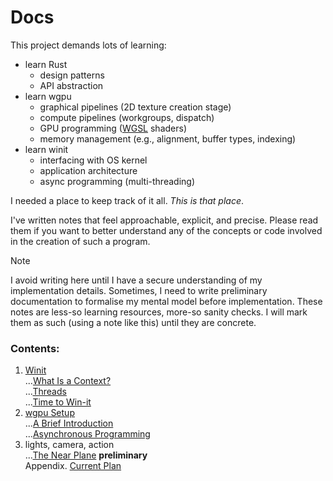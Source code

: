 # Docs
  
This project demands lots of learning:  
- learn Rust
    - design patterns
    - API abstraction
- learn wgpu
    - graphical pipelines (2D texture creation stage)
    - compute pipelines (workgroups, dispatch)
    - GPU programming ([WGSL](https://www.w3.org/TR/WGSL/) shaders)
    - memory management (e.g., alignment, buffer types, indexing) 
- learn winit
    - interfacing with OS kernel
    - application architecture
    - async programming (multi-threading)

I needed a place to keep track of it all. *This is that place*.  

I've written notes that feel approachable, explicit, and precise. Please read them if you want to better understand any of the concepts or code involved in the creation of such a program.  
> [!NOTE]
> I avoid writing here until I have a secure understanding of my implementation details. Sometimes, I need to write preliminary documentation to formalise my mental model before implementation. These notes are less-so learning resources, more-so sanity checks. I will mark them as such (using a note like this) until they are concrete.  

### Contents:
1. [Winit](https://docs.rs/winit/latest/winit/index.html)  
    ...[What Is a Context?](./winit/WTF%20Is%20a%20Context.md)  
    ...[Threads](./winit/Threads.md)  
    ...[Time to Win-it](./winit/Time%20to%20Win-it.md)  
2. [wgpu Setup](https://docs.rs/wgpu/latest/wgpu/index.html)  
    ...[A Brief Introduction](./wgpu%20setup/A%20Brief%20Introduction.md)  
    ...[Asynchronous Programming](./wgpu%20setup/Asynchronous%20Programming.md)  
3. lights, camera, action  
    ...[The Near Plane](./lights%20camera%20action/The%20Near%20Plane.md)  **preliminary**  
Appendix. [Current Plan](./Current%20Plan.md)
